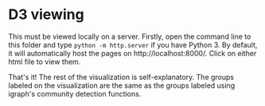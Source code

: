 # D3 viewing

This must be viewed locally on a server. Firstly, open the command line to this folder and type `python -m http.server` if you have Python 3. By default, it will automatically host the pages on http://localhost:8000/. Click on either html file to view them.

That's it! The rest of the visualization is self-explanatory. The groups labeled on the visualization are the same as the groups labeled using igraph's community detection functions.
